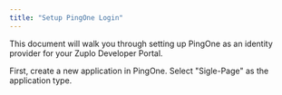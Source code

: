 ```yaml
---
title: "Setup PingOne Login"
---
```


This document will walk you through setting up PingOne as an identity provider
for your Zuplo Developer Portal.

First, create a new application in PingOne. Select "Sigle-Page" as the
application type.
